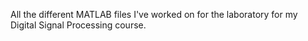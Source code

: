 All the different MATLAB files I've worked on for the laboratory for my Digital Signal Processing course.
